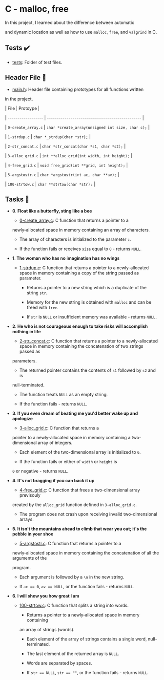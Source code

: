 # C - malloc, free

In this project, I learned about the difference between automatic

and dynamic location as well as how to use `malloc`, `free`, and `valgrind` in C.

## Tests :heavy_check_mark:

* [tests](./tests): Folder of test files.

## Header File :file_folder:

* [main.h](./main.h): Header file containing prototypes for all functions written

in the project.



| File               | Protoype                                         |

| ------------------ | ------------------------------------------------ |

| `0-create_array.c` | `char *create_array(unsigned int size, char c);` |

| `1-strdup.c`       | `char *_strdup(char *str);`                      |

| `2-str_concat.c`   | `char *str_concat(char *s1, char *s2);`          |

| `3-alloc_grid.c`   | `int **alloc_grid(int width, int height);`       |

| `4-free_grid.c`    | `void free_grid(int **grid, int height);`        |

| `5-argstostr.c`    | `char *argstostr(int ac, char **av);`            |

| `100-strtow.c`     | `char **strtow(char *str);`                      |



## Tasks :page_with_curl:



* **0. Float like a butterfly, sting like a bee**

  * [0-create_array.c](./0-create_array.c): C function that returns a pointer to a
  
  newly-allocated space in memory containing an array of characters.
  
    * The array of characters is initialized to the parameter `c`.
    
    * If the function fails or receives `size` equal to `0` - returns `NULL`.
    


* **1. The woman who has no imagination has no wings**

  * [1-strdup.c](./1-strdup.c): C function that returns a pointer to a newly-allocated space in memory containing a copy of the string passed as parameter.
  
    * Returns a pointer to a new string which is a duplicate of the string `str`.
    
    * Memory for the new string is obtained with `malloc` and can be freed with `free`.
    
    * If `str` is `NULL` or insufficient memory was available - returns `NULL`.
    


* **2. He who is not courageous enough to take risks will accomplish nothing in life**

  * [2-str_concat.c](./2-str_concat.c): C function that returns a pointer to a newly-allocated space in memory containing the concatenation of two strings passed as
  
  parameters.
  
    * The returned pointer contains the contents of `s1` followed by `s2` and is
    
    null-terminated.
    
    * The function treats `NULL` as an empty string.
    
    * If the function fails - returns `NULL`.
    


* **3. If you even dream of beating me you'd better wake up and apologize**

  * [3-alloc_grid.c](./3-alloc_grid.c): C function that returns a
  
  pointer to a newly-allocated space in memory containing a two-dimensional array of integers.
  
    * Each element of the two-dimensional array is initialized to `0`.
    
    * If the function fails or either of `width` or `height` is
    
    `0` or negative - returns `NULL`.
    


* **4. It's not bragging if you can back it up**

  * [4-free_grid.c](./4-free_grid.c): C function that frees a two-dimensional array previsouly
  
  created by the `alloc_grid` function defined in `3-alloc_grid.c`.
  
    * The program does not crash upon receiving invalid two-dimensional arrays.
    


* **5. It isn't the mountains ahead to climb that wear you out; it's the pebble in your shoe**

  * [5-argstostr.c](./5-argstostr.c): C function that returns a pointer to a
  
  newly-allocated space in memory containing the concatenation of all the arguments of the
  
  program.
  
    * Each argument is followed by a `\n` in the new string.
    
    * If `ac == 0`, `av == NULL`, or the function fails - returns `NULL`.
    


* **6. I will show you how great I am**

  * [100-strtow.c](./100-strtow.c): C function that splits a string into words.
  
    * Returns a pointer to a newly-allocated space in memory containing
    
    an array of strings (words).
    
    * Each element of the array of strings contains a single word, null-terminated.
    
    * The last element of the returned array is `NULL`.
    
    * Words are separated by spaces.
    
    * If `str == NULL`, `str == ""`, or the function fails - returns `NULL`.
